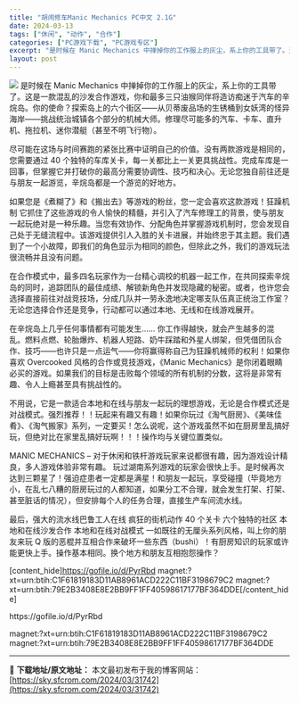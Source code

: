 ```yaml
---
title: "胡闹修车Manic Mechanics PC中文 2.1G"
date: 2024-03-13
tags: ["休闲", "动作", "合作"]
categories: ["PC游戏下载", "PC游戏专区"]
excerpt: "是时候在 Manic Mechanics 中掸掉你的工作服上的灰尘，系上你的工具带了。这是一款混乱的沙发合作游戏，你和最多三只油猴同伴将造访痴迷于汽车的辛烷岛。你的使命？探索岛上的六个街区——从贝蒂废品场的生锈桶到女妖湾的怪异海岸——挑战统治城镇各个部分的机械大师。修理尽可能多的汽车、卡车、直升机、&hellip;"
layout: post
---
```


<img class="aligncenter" src="https://sky.sfcrom.com/wp-content/uploads/2024/03/20240329101404-78180.jpeg" />
是时候在 Manic Mechanics 中掸掉你的工作服上的灰尘，系上你的工具带了。这是一款混乱的沙发合作游戏，你和最多三只油猴同伴将造访痴迷于汽车的辛烷岛。你的使命？探索岛上的六个街区——从贝蒂废品场的生锈桶到女妖湾的怪异海岸——挑战统治城镇各个部分的机械大师。修理尽可能多的汽车、卡车、直升机、拖拉机、迷你潜艇（甚至不明飞行物）。

尽可能在这场与时间赛跑的紧张比赛中证明自己的价值。没有两款游戏是相同的，您需要通过 40 个独特的车库关卡，每一关都比上一关更具挑战性。完成车库是一回事，但掌握它并打破你的最高分需要协调性、技巧和决心。无论您独自前往还是与朋友一起游览，辛烷岛都是一个游览的好地方。

如果您是《煮糊了》和《搬出去》等游戏的粉丝，您一定会喜欢这款游戏！狂躁机制
它抓住了这些游戏的令人愉快的精髓，并引入了汽车修理工的背景，使与朋友一起玩绝对是一种乐趣。当您有效协作、分配角色并掌握游戏机制时，您会发现自己处于无缝流程中。该游戏提供引人入胜的关卡进展，并始终忠于其主题。我们遇到了一个小故障，即我们的角色显示为相同的颜色，但除此之外，我们的游戏玩法很流畅并且没有问题。

在合作模式中，最多四名玩家作为一台精心调校的机器一起工作，在共同探索辛烷岛的同时，追踪团队的最佳成绩、解锁新角色并发现隐藏的秘密。或者，也许您会选择直接前往对战竞技场，分成几队并一劳永逸地决定哪支队伍真正统治工作室？无论您选择合作还是竞争，行动都可以通过本地、无线和在线游戏展开。

在辛烷岛上几乎任何事情都有可能发生……
你工作得越快，就会产生越多的混乱。燃料点燃、轮胎爆炸、机器人短路、奶牛踩踏和外星人绑架，但凭借团队合作、技巧——也许只是一点运气——你将赢得称自己为狂躁机械师的权利！如果你喜欢 Overcooked 风格的合作或竞技游戏，《Manic Mechanics》是你闭着眼睛必买的游戏。如果我们的目标是击败每个领域的所有机制的分数，这将是非常有趣、令人上瘾甚至具有挑战性的。

不用说，它是一款适合本地和在线与朋友一起玩的理想游戏，无论是合作模式还是对战模式。强烈推荐！！玩起来有趣又有趣！如果你玩过《淘气厨房》、《美味佳肴》、《淘气搬家》系列，一定要买！怎么说呢，这个游戏虽然不如在厨房里乱搞好玩，但绝对比在家里乱搞好玩啊！！！操作均与关键位置类似。

MANIC MECHANICS – 对于休闲和铁杆游戏玩家来说都很有趣，因为游戏设计精良，多人游戏体验非常有趣。
玩过湖南系列游戏的玩家会很快上手。是时候再次达到三颗星了！强迫症患者一定都是满星！和朋友一起玩，享受碰撞（毕竟地方小，在乱七八糟的厨房玩过的人都知道，如果分工不合理，就会发生打架、打架、甚至脏话的情况），但安排每个人的任务合理，直接生产车间流水线。

最后，强大的流水线巴鲁工人在线 疯狂的街机动作 40 个关卡 六个独特的社区 本地和在线沙发合作 本地和在线对战模式 一如既往的无厘头系列风格，叫上你的朋友来玩 Q 版的恶棍并互相合作来破坏一些东西（bushi）！有厨房知识的玩家或许能更快上手。操作基本相同。换个地方和朋友互相抱怨操作？

[content_hide]https://gofile.io/d/PyrRbd
magnet:?xt=urn:btih:C1F61819183D11AB8961ACD222C11BF3198679C2
magnet:?xt=urn:btih:79E2B3408E8E2BB9FF1FF40598617177BF364DDE[/content_hide]

<!--wechatfans start-->https://gofile.io/d/PyrRbd
magnet:?xt=urn:btih:C1F61819183D11AB8961ACD222C11BF3198679C2
magnet:?xt=urn:btih:79E2B3408E8E2BB9FF1FF40598617177BF364DDE<!--wechatfans end-->

---
📖 **下载地址/原文地址：** 本文最初发布于我的博客网站：[https://sky.sfcrom.com/2024/03/31742](https://sky.sfcrom.com/2024/03/31742)
